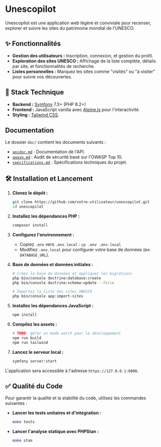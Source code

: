 # Unescopilot

Unescopilot est une application web légère et conviviale pour recenser, explorer et suivre les sites du patrimoine mondial de l'UNESCO.

## ✨ Fonctionnalités

- **Gestion des utilisateurs :** Inscription, connexion, et gestion du profil.
- **Exploration des sites UNESCO :** Affichage de la liste complète, détails par site, et fonctionnalités de recherche.
- **Listes personnelles :** Marquez les sites comme "visités" ou "à visiter" pour suivre vos découvertes.

## 🚀 Stack Technique

- **Backend :** [Symfony](https://symfony.com/) 7.3+ (PHP 8.2+)
- **Frontend :** JavaScript vanilla avec [Alpine.js](https://alpinejs.dev/) pour l'interactivité.
- **Styling :** [Tailwind CSS](https://tailwindcss.com/).

## Documentation

Le dossier `doc/` contient les documents suivants :

- [`apidoc.md`](doc/apidoc.md) : Documentation de l'API.
- [`owasp.md`](doc/owasp.md) : Audit de sécurité basé sur l'OWASP Top 10.
- [`specifications.md`](doc/specifications.md) : Spécifications techniques du projet.


## 🛠️ Installation et Lancement

1.  **Clonez le dépôt :**
    ```bash
    git clone https://github.com/votre-utilisateur/unescopilot.git
    cd unescopilot
    ```

2.  **Installez les dépendances PHP :**
    ```bash
    composer install
    ```

3.  **Configurez l'environnement :**
    - Copiez `.env` vers `.env.local` : `cp .env .env.local`
    - Modifiez `.env.local` pour configurer votre base de données (ex: `DATABASE_URL`).

4.  **Base de données et données initiales :**
    ```bash
    # Créez la base de données et appliquez les migrations
    php bin/console doctrine:database:create
    php bin/console doctrine:schema:update --force

    # Importez la liste des sites UNESCO
    php bin/console app:import-sites
    ```

5.  **Installez les dépendances JavaScript :**
    ```bash
    npm install
    ```
    
6.  **Compilez les assets :**
    ```bash
    # TODO: gérer un mode watch pour le développement
    npm run build
    npm run tailwind
    ```

7.  **Lancez le serveur local :**
    ```bash
    symfony server:start
    ```

L'application sera accessible à l'adresse `https://127.0.0.1:8000`.

## ✅ Qualité du Code

Pour garantir la qualité et la stabilité du code, utilisez les commandes suivantes :

- **Lancer les tests unitaires et d'intégration :**
  ```bash
  make tests
  ```

- **Lancer l'analyse statique avec PHPStan :**
  ```bash
  make stan
  ```
  
